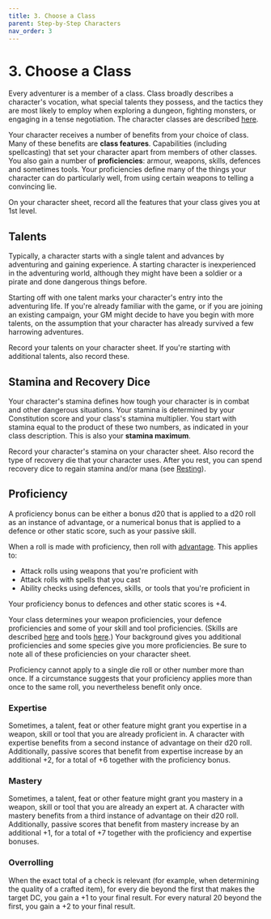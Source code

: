 ```yaml
---
title: 3. Choose a Class
parent: Step-by-Step Characters
nav_order: 3
---
```


# 3. Choose a Class
Every adventurer is a member of a class. Class broadly describes a character's vocation, what special talents they possess, and the tactics they are most likely to employ when exploring a dungeon, fighting monsters, or engaging in a tense negotiation. The character classes are described [here](https://stormchaserroleplaying.com/stormchaserRPG/Classes/).

Your character receives a number of benefits from your choice of class. Many of these benefits are **class features**. Capabilities (including spellcasting) that set your character apart from members of other classes. You also gain a number of **proficiencies**: armour, weapons, skills, defences and sometimes tools. Your proficiencies define many of the things your character can do particularly well, from using certain weapons to telling a convincing lie.

On your character sheet, record all the features that your class gives you at 1st level.

## Talents
Typically, a character starts with a single talent and advances by adventuring and gaining experience. A starting character is inexperienced in the adventuring world, although they might have been a soldier or a pirate and done dangerous things before.

Starting off with one talent marks your character's entry into the adventuring life. If you're already familiar with the game, or if you are joining an existing campaign, your GM might decide to have you begin with more talents, on the assumption that your character has already survived a few harrowing adventures.

Record your talents on your character sheet. If you're starting with additional talents, also record these.

## Stamina and Recovery Dice
Your character's stamina defines how tough your character is in combat and other dangerous situations. Your stamina is determined by your Constitution score and your class's stamina multiplier. You start with stamina equal to the product of these two numbers, as indicated in your class description. This is also your **stamina maximum**.

Record your character's stamina on your character sheet. Also record the type of recovery die that your character uses. After you rest, you can spend recovery dice to regain stamina and/or mana (see [Resting](https://stormchaserroleplaying.com/stormchaserRPG/Adventuring/Resting/)).

## Proficiency
A proficiency bonus can be either a bonus d20 that is applied to a d20 roll as an instance of advantage, or a numerical bonus that is applied to a defence or other static score, such as your passive skill.

When a roll is made with proficiency, then roll with [advantage](http://stormchaserroleplaying.com/stormchaserRPG/UsingAbilityScores/AdvantageandDisadvantage.html). This applies to:
* Attack rolls using weapons that you're proficient with
* Attack rolls with spells that you cast
* Ability checks using defences, skills, or tools that you're proficient in

Your proficiency bonus to defences and other static scores is +4.

Your class determines your weapon proficiencies, your defence proficiencies and some of your skill and tool proficiencies. (Skills are described [here](https://stormchaserroleplaying.com/stormchaserRPG/UsingAbilityScores/AbilityChecks/Skills/) and tools [here](https://stormchaserroleplaying.com/stormchaserRPG/Equipment/Tools/).) Your background gives you additional proficiencies and some species give you more proficiencies. Be sure to note all of these proficiencies on your character sheet.

Proficiency cannot apply to a single die roll or other number more than once. If a circumstance suggests that your proficiency applies more than once to the same roll, you nevertheless benefit only once.

### Expertise
Sometimes, a talent, feat or other feature might grant you expertise in a weapon, skill or tool that you are already proficient in. A character with expertise benefits from a second instance of advantage on their d20 roll. Additionally, passive scores that benefit from expertise increase by an additional +2, for a total of +6 together with the proficiency bonus.

### Mastery
Sometimes, a talent, feat or other feature might grant you mastery in a weapon, skill or tool that you are already an expert at. A character with mastery benefits from a third instance of advantage on their d20 roll. Additionally, passive scores that benefit from mastery increase by an additional +1, for a total of +7 together with the proficiency and expertise bonuses.

### Overrolling
When the exact total of a check is relevant (for example, when determining the quality of a crafted item), for every die beyond the first that makes the target DC, you gain a +1 to your final result. For every natural 20 beyond the first, you gain a +2 to your final result.